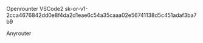 

Openrounter VSCode2
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

Anyrouter